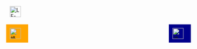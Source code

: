 <style>
/* 定义样式 */
.header {
    padding: 10px;
    display: flex;
    align-items: center;
}

.header img {
    height: 30px;
    margin-right: 10px;
}

.ad-orange, .ad-blue {
    display: flex;
    align-items: center;
    margin-top: 10px;
}

.ad-orange {
    background-color: orange;
    color: white;
    padding: 10px;
}

.ad-blue {
    background-color: darkblue;
    color: white;
    padding: 10px;
}

.ad-orange img, .ad-blue img {
    height: 30px;
    margin-right: 10px;
}
</style>

<div class="header">
    <a href="https://gitee.com/dromara/warm-flow">
        <img src="https://liteflow.cc/img/donate/lfClub-banner.png" alt="LF-CLUB Logo">
    </a>
</div>

<div style="display: flex; justify-content: space-between;">
    <div class="ad-orange">
        <a href="https://gitee.com/dromara/warm-flow">
            <img src="https://liteflow.cc/img/donate/fb-banner.png" alt="蜂信物联 Logo">
        </a>
    </div>
    <div class="ad-blue">
        <a href="https://gitee.com/dromara/warm-flow">
            <img src="https://liteflow.cc/img/donate/suzhong-banner-2.jpg" alt="速众 Logo">
        </a>
    </div>
</div>
